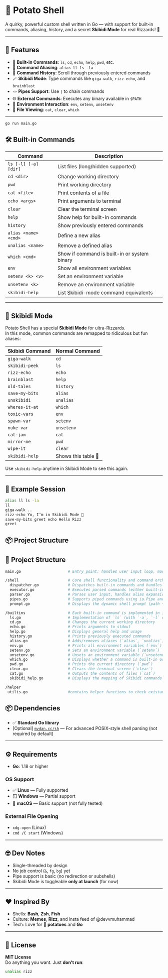 # 🥔 Potato Shell

A quirky, powerful custom shell written in Go — with support for built-in commands, aliasing, history, and a secret **Skibidi Mode** for real Rizzards! 🚽

---

## 🚀 Features

- 🧱 **Built-in Commands**: `ls`, `cd`, `echo`, `help`, `pwd`, etc.
- 🧠 **Command Aliasing**: `alias ll ls -la`
- 📜 **Command History**: Scroll through previously entered commands
- 🪄 **Skibidi Mode**: Type commands like `giga-walk`, `rizz-echo`, and `brainblast`
- 🪢 **Pipes Support**: Use `|` to chain commands
- 🌐 **External Commands**: Executes any binary available in `$PATH`
- 🧽 **Environment Interaction**: `env`, `setenv`, `unsetenv`
- 📂 **File Viewing**: `cat`, `clear`, `which`

---



```bash
go run main.go
```


## 🛠 Built-in Commands

| Command                  | Description                                     |
|--------------------------|-------------------------------------------------|
| `ls [-l] [-a] [dir]`     | List files (long/hidden supported)              |
| `cd <dir>`               | Change working directory                        |
| `pwd`                    | Print working directory                         |
| `cat <file>`             | Print contents of a file                        |
| `echo <args>`            | Print arguments to terminal                     |
| `clear`                  | Clear the terminal screen                       |
| `help`                   | Show help for built-in commands                 |
| `history`                | Show previously entered commands                |
| `alias <name> <cmd>`     | Define a new alias                              |
| `unalias <name>`         | Remove a defined alias                          |
| `which <cmd>`            | Show if command is built-in or system binary    |
| `env`                    | Show all environment variables                  |
| `setenv <k> <v>`         | Set an environment variable                     |
| `unsetenv <k>`           | Remove an environment variable                  |
| `skibidi-help`           | List Skibidi-mode command equivalents           |

---

## 🧌 Skibidi Mode

Potato Shell has a special **Skibidi Mode** for ultra-Rizzards.  
In this mode, common commands are remapped to ridiculous but fun aliases:

| Skibidi Command    | Normal Command |
|--------------------|----------------|
| `giga-walk`        | `cd`           |
| `skibidi-peek`     | `ls`           |
| `rizz-echo`        | `echo`         |
| `brainblast`       | `help`         |
| `old-tales`        | `history`      |
| `save-my-bits`     | `alias`        |
| `unskibidi`        | `unalias`      |
| `wheres-it-at`     | `which`        |
| `toxic-vars`       | `env`          |
| `spawn-var`        | `setenv`       |
| `nuke-var`         | `unsetenv`     |
| `cat-jam`          | `cat`          |
| `mirror-me`        | `pwd`          |
| `wipe-it`          | `clear`        |
| `skibidi-help`     | Shows this table 🧌 |

Use `skibidi-help` anytime in Skibidi Mode to see this again.

---

## 📝 Example Session

```bash
alias ll ls -la
ll
giga-walk ..
rizz-echo Yo, I’m in Skibidi Mode 🚽
save-my-bits greet echo Hello Rizz
greet
```

## 📦 Project Structure

## 📁 Project Structure

```bash
main.go                     # Entry point: handles user input loop, mode selection, and REPL logic

/shell                      # Core shell functionality and command orchestration
  dispatcher.go             # Dispatches built-in commands and handles Skibidi mode remapping
  executor.go               # Executes parsed commands (either built-in or external binaries)
  parser.go                 # Parses user input, handles alias expansion and tokenization
  pipes.go                  # Supports piped commands using io.Pipe and chaining
  prompt.go                 # Displays the dynamic shell prompt (path + mode indicator)

/builtins                   # Each built-in command is implemented in its own file
  ls.go                     # Implementation of `ls` (with `-a`, `-l` options)
  cd.go                     # Changes the current working directory
  echo.go                   # Prints arguments to stdout
  help.go                   # Displays general help and usage
  history.go                # Prints previously executed commands
  alias.go                  # Adds/removes aliases (`alias`, `unalias`)
  env.go                    # Prints all environment variables (`env`)
  setenv.go                 # Sets an environment variable (`setenv`)
  unsetenv.go               # Unsets an environment variable (`unsetenv`)
  which.go                  # Displays whether a command is built-in or external (`which`)
  pwd.go                    # Prints the current directory (`pwd`)
  clear.go                  # Clears the terminal screen (`clear`)
  cat.go                    # Outputs the contents of files (`cat`)
  skibidi_help.go           # Displays the mapping of Skibidi commands to normal commands

/helper
 utilis.go                  #contains helper functions to check existance and emptyness of commands
```
## 📦 Dependencies

- ✅ **Standard Go library**
- [Optional] [`mvdan.cc/sh`](https://pkg.go.dev/mvdan.cc/sh) — For advanced POSIX-style shell parsing (not required by default)

---

## ⚙️ Requirements

- **Go**: 1.18 or higher

### OS Support

- ✅ **Linux** — Fully supported  
- 🪟 **Windows** — Partial support  
- 🍎 **macOS** — Basic support (not fully tested)

### External File Opening

- `xdg-open` (Linux)  
- `cmd /C start` (Windows)

---

## 🤓 Dev Notes

- Single-threaded by design  
- No job control (`&`, `fg`, `bg`) yet  
- Pipe support is basic (no redirection or subshells)  
- Skibidi Mode is toggleable **only at launch** (for now)

---

## ❤️ Inspired By

- Shells: **Bash**, **Zsh**, **Fish**
- Culture: **Memes**, **Rizz**, and insta feed of @devvmuhammad
- Tech: Love for 🥔 **potatoes** and **Go**

---

## 📜 License

**MIT License**  
Do anything you want. Just **don't run**:

```bash
unalias rizz
